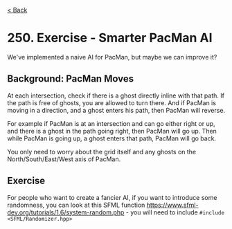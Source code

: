 [< Back](../README.md)

# 250. Exercise - Smarter PacMan AI

We've implemented a naive AI for PacMan, but maybe we can improve it?

## Background: PacMan Moves

At each intersection, check if there is a ghost directly inline with that path. If the
path is free of ghosts, you are allowed to turn there. And if PacMan is moving in a
direction, and a ghost enters his path, then PacMan will reverse.

For example if PacMan is at an intersection and can go either right or up, and there
is a ghost in the path going right, then PacMan will go up. Then while PacMan is going
up, a ghost enters that path, PacMan will go back.

You only need to worry about the grid itself and any ghosts on the
North/South/East/West axis of PacMan.

## Exercise

For people who want to create a fancier AI, if you want to introduce some randomness,
you can look at this SFML
function https://www.sfml-dev.org/tutorials/1.6/system-random.php - you will need to
include `#include <SFML/Randomizer.hpp>`
